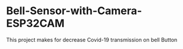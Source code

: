 # Bell-Sensor-with-Camera-ESP32CAM
This project makes for decrease Covid-19 transmission on bell Button
